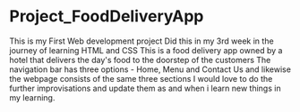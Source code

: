 # Project_FoodDeliveryApp
This is my First Web development project
Did this in my 3rd week in the journey of learning HTML and CSS
This is a food delivery app owned by a hotel that delivers the day's food to the doorstep of the customers
The navigation bar has three options - Home, Menu and Contact Us and likewise the webpage consists of the same three sections
I would love to do the further improvisations and update them as and when i learn new things in my learning.
